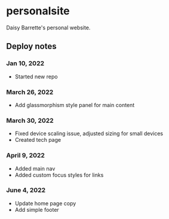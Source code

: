 # personalsite

Daisy Barrette's personal website.

## Deploy notes
### Jan 10, 2022
- Started new repo

### March 26, 2022
- Add glassmorphism style panel for main content

### March 30, 2022
- Fixed device scaling issue, adjusted sizing for small devices
- Created tech page

### April 9, 2022
- Added main nav
- Added custom focus styles for links

### June 4, 2022
- Update home page copy
- Add simple footer

